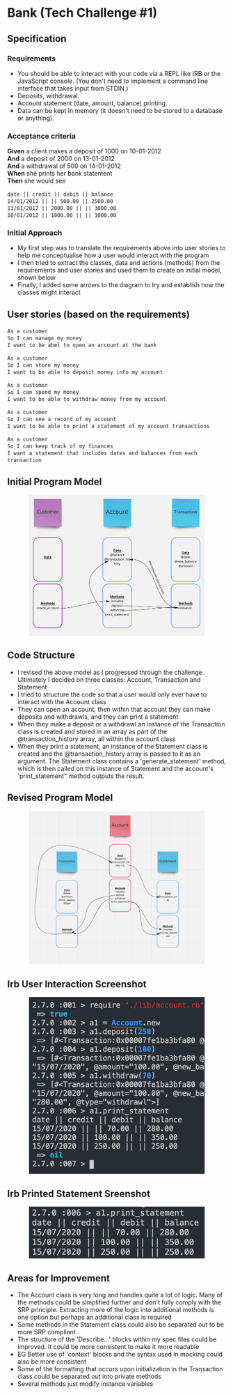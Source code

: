 # Bank (Tech Challenge #1)

## Specification

### Requirements

* You should be able to interact with your code via a REPL like IRB or the JavaScript console.  (You don't need to implement a command line interface that takes input from STDIN.)
* Deposits, withdrawal.
* Account statement (date, amount, balance) printing.
* Data can be kept in memory (it doesn't need to be stored to a database or anything).

### Acceptance criteria

**Given** a client makes a deposit of 1000 on 10-01-2012  
**And** a deposit of 2000 on 13-01-2012  
**And** a withdrawal of 500 on 14-01-2012  
**When** she prints her bank statement  
**Then** she would see

```
date || credit || debit || balance
14/01/2012 || || 500.00 || 2500.00
13/01/2012 || 2000.00 || || 3000.00
10/01/2012 || 1000.00 || || 1000.00
```

### Initial Approach

- My first step was to translate the requirements above into user stories to help me conceptualise how a user would interact with the program
- I then tried to extract the classes, data and actions (methods) from the requirements and user stories and used them to create an initial model, shown below
- Finally, I added some arrows to the diagram to try and establish how the classes might interact

## User stories (based on the requirements)

```
As a customer
So I can manage my money
I want to be abel to open an account at the bank
```
```
As a customer
So I can store my money
I want to be able to deposit money into my account
```
```
As a customer
So I can spend my money
I want to be able to withdraw money from my account
```
```
As a customer
So I can see a record of my account
I want to be able to print a statement of my account transactions
```
```
As a customer
So I can keep track of my finances
I want a statement that includes dates and balances from each transaction
```


## Initial Program Model

<p align="center">
<img src=/images/domain_model_for_bank_challenge.png width=80%>
</p> 

## Code Structure

- I revised the above model as I progressed through the challenge. Ultimately I decided on three classes: Account, Transaction and Statement
- I tried to structure the code so that a user would only ever have to interact with the Account class
- They can open an account, then within that account they can make deposits and withdrawls, and they can print a statement
- When they make a deposit or a withdrawl an instance of the Transaction class is created and stored in an array as part of the @transaction_history array, all within the account class
- When they print a statement, an instance of the Statement class is created and the @transaction_history array is passed to it as an argument. The Statement class contains a 'generate_statement' method, which is then called on this instance of Statement and the account's 'print_statement" method outputs the result.

## Revised Program Model

<p align="center">
<img src=images/2nd_domain_model_for_bank_challenge.png width=80%>
</p> 

## Irb User Interaction Screenshot

<p align="center">
<img src=images/irb_user_interaction.png width=80%>
</p>

## Irb Printed Statement Sreenshot

<p align="center">
<img src=images/statement.png width=80%>
</p>

## Areas for Improvement

- The Account class is very long and handles quite a lot of logic. Many of the methods could be simplified further and don't fully comply with the SRP principle. Extracting more of the logic into additional methods is one option but perhaps an additional class is required
- Some methods in the Statement class could also be separated out to be more SRP compliant
- The structure of the 'Describe...' blocks within my spec files could be improved. It could be more consistent to make it more readable
 - EG Better use of 'context' blocks and the syntax used in mocking could also be more consistent
- Some of the formatting that occurs upon initialization in the Transaction class could be separated out into private methods
- Several methods just modify instance variables
